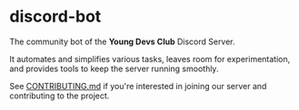 # discord-bot  
The community bot of the **Young Devs Club** Discord Server.

It automates and simplifies various tasks, leaves room for experimentation, 
and provides tools to keep the server running smoothly.  

See [CONTRIBUTING.md](/CONTRIBUTING.md) if you're interested in 
joining our server and contributing to the project.